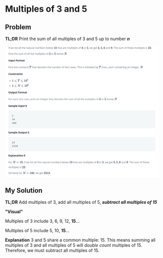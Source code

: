 # Multiples of 3 and 5

## Problem
**TL;DR** Print the sum of all multiples of 3 and 5 up to number **_n_**

<img src='Multiples.PNG' title='Multiples of 3 and 5' width='' alt='Multiples of 3 and 5' />

## My Solution
**TL;DR** Add multiples of 3, add all multiples of 5, **_subtract all multiples of 15_**

**"Visual"** 

Multiples of 3 include 3, 6, 9, 12, **15**...

Multiples of 5 include 5, 10, **15**...

**Explanation**
3 and 5 share a common multiple: 15. This means summing all multiples of 3 and all multiples of 5 will _double count_ multiples of 15. Therefore, we must subtract all multiples of 15.


